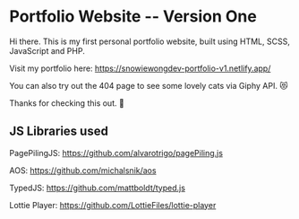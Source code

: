 # Portfolio Website -- Version One

Hi there. This is my first personal portfolio website, built using HTML, SCSS, JavaScript and PHP.

Visit my portfolio here: https://snowiewongdev-portfolio-v1.netlify.app/

You can also try out the 404 page to see some lovely cats via Giphy API. :heart_eyes_cat:

Thanks for checking this out. :partying_face:

## JS Libraries used

PagePilingJS: https://github.com/alvarotrigo/pagePiling.js

AOS: https://github.com/michalsnik/aos

TypedJS: https://github.com/mattboldt/typed.js

Lottie Player: https://github.com/LottieFiles/lottie-player


